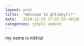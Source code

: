 ```yaml
---
layout: post
title:  "Welcome to ghtJekyll!"
date:   2020-12-20 17:07:20 +0530
categories: jekyll update
---
```

my name is nikhiul